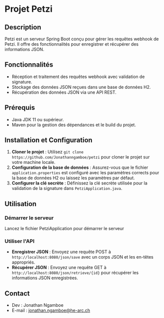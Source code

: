 # Projet Petzi

## Description
Petzi est un serveur Spring Boot conçu pour gérer les requêtes webhook de Petzi. Il offre des fonctionnalités pour enregistrer et récupérer des informations JSON.

## Fonctionnalités
- Réception et traitement des requêtes webhook avec validation de signature.
- Stockage des données JSON reçues dans une base de données H2.
- Récupération des données JSON via une API REST.

## Prérequis
- Java JDK 11 ou supérieur.
- Maven pour la gestion des dépendances et le build du projet.

## Installation et Configuration
1. **Cloner le projet** : Utilisez `git clone https://github.com/Jonathanngamboe/petzi` pour cloner le projet sur votre machine locale.
2. **Configuration de la base de données** : Assurez-vous que le fichier `application.properties` est configuré avec les paramètres corrects pour la base de données H2 ou laissez les paramètres par défaut.
3. **Configurer la clé secrète** : Définissez la clé secrète utilisée pour la validation de la signature dans `PetziApplication.java`.

## Utilisation
### Démarrer le serveur
Lancez le fichier PetziApplication pour démarrer le serveur


### Utiliser l'API
- **Enregistrer JSON** : Envoyez une requête POST à `http://localhost:8080/json/save` avec un corps JSON et les en-têtes appropriés.
- **Récupérer JSON** : Envoyez une requête GET à `http://localhost:8080/json/retrieve/{id}` pour récupérer les informations JSON enregistrées.

## Contact
- Dev : Jonathan Ngamboe
- E-mail : jonathan.ngamboe@he-arc.ch
